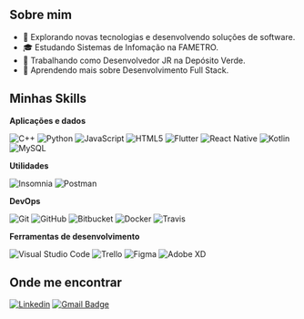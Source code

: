
## Sobre mim

- 🤔 Explorando novas tecnologias e desenvolvendo soluções de software.
- 🎓 Estudando Sistemas de Infomação na FAMETRO.
- 💼 Trabalhando como Desenvolvedor JR na Depósito Verde.
- 🌱 Aprendendo mais sobre Desenvolvimento Full Stack.

## Minhas Skills

**Aplicações e dados**

![C++](https://img.shields.io/badge/-C++-333333?style=flat&logo=C%2B%2B&logoColor=00599C)
![Python](https://img.shields.io/badge/Python-333333?style=flat&logo=python&logoColor=python)
![JavaScript](https://img.shields.io/badge/-JavaScript-333333?style=flat&logo=javascript)
![HTML5](https://img.shields.io/badge/-HTML5-333333?style=flat&logo=HTML5)
![Flutter](https://img.shields.io/badge/-Flutter-333333?style=flat&logo=Flutter)
![React Native](https://img.shields.io/badge/-React%20Native-333333?style=flat&logo=react)
![Kotlin](https://img.shields.io/badge/Kotlin-333333?style=flat&logo=kotlin&logoColor=kotlin)
![MySQL](https://img.shields.io/badge/-MySQL-333333?style=flat&logo=mysql)

**Utilidades**

![Insomnia](https://img.shields.io/badge/-Insomnia-333333?style=flat&logo=insomnia)
![Postman](https://img.shields.io/badge/-Postman-333333?style=flat&logo=postman)

**DevOps**

![Git](https://img.shields.io/badge/-Git-333333?style=flat&logo=git)
![GitHub](https://img.shields.io/badge/-GitHub-333333?style=flat&logo=github)
![Bitbucket](https://img.shields.io/badge/-Bitbucket-333333?style=flat&logo=bitbucket)
![Docker](https://img.shields.io/badge/-Docker-333333?style=flat&logo=docker)
![Travis](https://img.shields.io/badge/-Travis-333333?style=flat&logo=travis)

**Ferramentas de desenvolvimento**

![Visual Studio Code](https://img.shields.io/badge/-Visual%20Studio%20Code-333333?style=flat&logo=visual-studio-code&logoColor=007ACC)
![Trello](https://img.shields.io/badge/-Trello-333333?style=flat&logo=trello&logoColor=007ACC)
![Figma](https://img.shields.io/badge/-Figma-333333?style=flat&logo=figma&logoColor=007ACC)
![Adobe XD](https://img.shields.io/badge/-Adobe%20XD-333333?style=flat&logo=adobe-xd&logoColor=007ACC)

## Onde me encontrar

[![Linkedin](https://img.shields.io/badge/LinkedIn-0077B5?style=for-the-badge&logo=linkedin&logoColor=white&link=https://www.linkedin.com/in/jose-juliano-antunes)](https://www.linkedin.com/in/jose-juliano-antunes)
[![Gmail Badge](https://img.shields.io/badge/Gmail-D14836?style=for-the-badge&logo=gmail&logoColor=white&link=mailto:https://mail.google.com/mail/u/0/#inbox)](mailto:https://mail.google.com/mail/u/0/#inbox)
